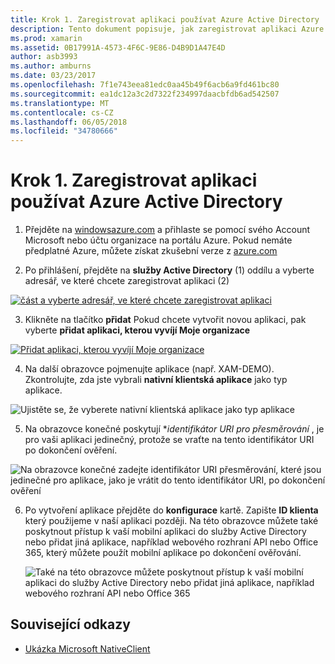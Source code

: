 ```yaml
---
title: Krok 1. Zaregistrovat aplikaci používat Azure Active Directory
description: Tento dokument popisuje, jak zaregistrovat aplikaci Azure s Azure Active Directory tak, aby byla bezpečně přístupná pomocí mobilních klientů.
ms.prod: xamarin
ms.assetid: 0B17991A-4573-4F6C-9E86-D4B9D1A47E4D
author: asb3993
ms.author: amburns
ms.date: 03/23/2017
ms.openlocfilehash: 7f1e743eea81edc0aa45b49f6acb6a9fd461bc80
ms.sourcegitcommit: ea1dc12a3c2d7322f234997daacbfdb6ad542507
ms.translationtype: MT
ms.contentlocale: cs-CZ
ms.lasthandoff: 06/05/2018
ms.locfileid: "34780666"
---
```

# <a name="step-1-register-an-app-to-use-azure-active-directory"></a>Krok 1. Zaregistrovat aplikaci používat Azure Active Directory

1. Přejděte na [windowsazure.com](https://manage.windowsazure.com) a přihlaste se pomocí svého Account Microsoft nebo účtu organizace na portálu Azure. Pokud nemáte předplatné Azure, můžete získat zkušební verze z [azure.com](http://www.azure.com)

2. Po přihlášení, přejděte na **služby Active Directory** (1) oddílu a vyberte adresář, ve které chcete zaregistrovat aplikaci (2)

  [ ![](register-images/01.-active-directory-in-azure-portal-sml.jpg "část a vyberte adresář, ve které chcete zaregistrovat aplikaci")](register-images/01.-active-directory-in-azure-portal.jpg#lightbox)

3. Klikněte na tlačítko **přidat** Pokud chcete vytvořit novou aplikaci, pak vyberte **přidat aplikaci, kterou vyvíjí Moje organizace**

  [ ![](register-images/02.-add-new-application-sml.jpg "Přidat aplikaci, kterou vyvíjí Moje organizace")](register-images/02.-add-new-application.jpg#lightbox)

4. Na další obrazovce pojmenujte aplikace (např. XAM-DEMO).
  Zkontrolujte, zda jste vybrali **nativní klientská aplikace** jako typ aplikace.

  ![](register-images/03.-app-name.jpg "Ujistěte se, že vyberete nativní klientská aplikace jako typ aplikace")

5. Na obrazovce konečné poskytují **identifikátor URI pro přesměrování* , je pro vaši aplikaci jedinečný, protože se vraťte na tento identifikátor URI po dokončení ověření.

  ![](register-images/04.-app-redirect.jpg "Na obrazovce konečné zadejte identifikátor URI přesměrování, které jsou jedinečné pro aplikace, jako je vrátit do tento identifikátor URI, po dokončení ověření")

6. Po vytvoření aplikace přejděte do **konfigurace** kartě. Zapište **ID klienta** který použijeme v naší aplikaci později. Na této obrazovce můžete také poskytnout přístup k vaší mobilní aplikaci do služby Active Directory nebo přidat jiná aplikace, například webového rozhraní API nebo Office 365, který můžete použít mobilní aplikace po dokončení ověřování.

    ![](register-images/05.-configure.jpg "Také na této obrazovce můžete poskytnout přístup k vaší mobilní aplikaci do služby Active Directory nebo přidat jiná aplikace, například webového rozhraní API nebo Office 365")



## <a name="related-links"></a>Související odkazy

- [Ukázka Microsoft NativeClient](https://github.com/AzureADSamples/NativeClient-MultiTarget-DotNet)
